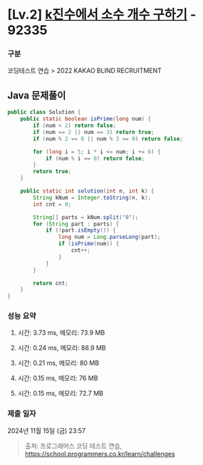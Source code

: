 # [Lv.2] [k진수에서 소수 개수 구하기](https://school.programmers.co.kr/learn/courses/30/lessons/92335?language=java) - 92335 

### 구분

코딩테스트 연습 > 2022 KAKAO BLIND RECRUITMENT

## Java 문제풀이

```java
public class Solution {
    public static boolean isPrime(long num) {
        if (num < 2) return false;
        if (num == 2 || num == 3) return true;
        if (num % 2 == 0 || num % 3 == 0) return false;

        for (long i = 5; i * i <= num; i += 6) {
            if (num % i == 0) return false;
        }
        return true;
    }

    public static int solution(int n, int k) {
        String kNum = Integer.toString(n, k);
        int cnt = 0;

        String[] parts = kNum.split("0");
        for (String part : parts) {
            if (!part.isEmpty()) {
                long num = Long.parseLong(part);
                if (isPrime(num)) {
                    cnt++;
                }
            }
        }

        return cnt;
    }
}
```

### 성능 요약

1. 시간: 3.73 ms, 메모리: 73.9 MB

2. 시간: 0.24 ms, 메모리: 88.9 MB
3. 시간: 0.21 ms, 메모리: 80 MB
4. 시간: 0.15 ms, 메모리: 76 MB
5. 시간: 0.15 ms, 메모리: 72.7 MB

### 제출 일자

2024년 11월 15일 (금) 23:57

> 출처: 프로그래머스 코딩 테스트 연습, https://school.programmers.co.kr/learn/challenges